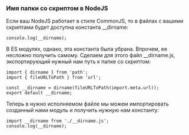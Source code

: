 ### Имя папки со скриптом в NodeJS
Если ваш NodeJS работает в стиле CommonJS, то в файлах с вашими скриптами будет доступна константа __dirname:

``console.log(__dirname);``

В ES модулях, однако, эта константа была убрана. Впрочем, ее несложно получить самому. Сделаем для этого файл __dirname.js, экспортирующий нужный нам путь к папке со скриптом:

```
import { dirname } from 'path';
import { fileURLToPath } from 'url';

const __dirname = dirname(fileURLToPath(import.meta.url));
export default __dirname;
```

Теперь в нужно исполняемом файле мы можем импортировать созданный нами модуль и получить нужную нам константу:

```
import __dirname from './__dirname.js';
console.log(__dirname);
```